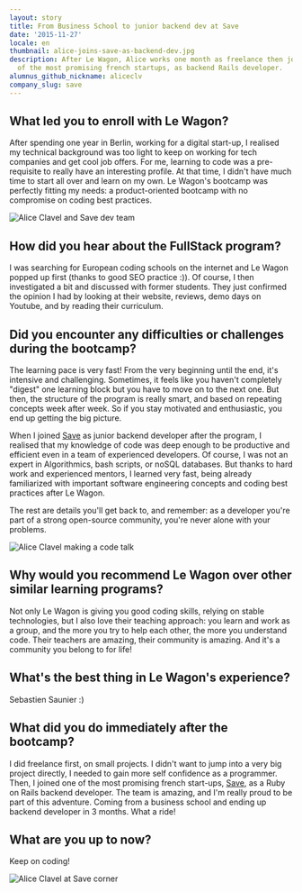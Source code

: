 ```yaml
---
layout: story
title: From Business School to junior backend dev at Save
date: '2015-11-27'
locale: en
thumbnail: alice-joins-save-as-backend-dev.jpg
description: After Le Wagon, Alice works one month as freelance then joins Save, one
  of the most promising french startups, as backend Rails developer.
alumnus_github_nickname: aliceclv
company_slug: save
---
```


## What led you to enroll with Le Wagon?

After spending one year in Berlin, working for a digital start-up, I realised my technical background was too light to keep on working for tech companies and get cool job offers. For me, learning to code was a pre-requisite to really have an interesting profile. At that time, I didn't have much time to start all over and learn on my own. Le Wagon's bootcamp was perfectly fitting my needs: a product-oriented bootcamp with no compromise on coding best practices.

<p><img src="https://raw.githubusercontent.com/lewagon/www-images/master/testimonials/aliceclv/save_team.jpg" alt="Alice Clavel and Save dev team"></p>

## How did you hear about the FullStack program?

I was searching for European coding schools on the internet and Le Wagon popped up first (thanks to good SEO practice :)). Of course, I then investigated a bit and discussed with former students. They just confirmed the opinion I had by looking at their website, reviews, demo days on Youtube, and by reading their curriculum.

## Did you encounter any difficulties or challenges during the bootcamp?

The learning pace is very fast! From the very beginning until the end, it's intensive and challenging. Sometimes, it feels like you haven't completely "digest" one learning block but you have to move on to the next one. But then, the structure of the program is really smart, and based on repeating concepts week after week. So if you stay motivated and enthusiastic, you end up getting the big picture.

When I joined [Save](https://www.save.co/) as junior backend developer after the program, I realised that my knowledge of code was deep enough to be productive and efficient even in a team of experienced developers. Of course, I was not an expert in Algorithmics, bash scripts, or noSQL databases. But thanks to hard work and experienced mentors, I learned very fast, being already familiarized with important software engineering concepts and coding best practices after Le Wagon.

The rest are details you'll get back to, and remember: as a developer you're part of a strong open-source community, you're never alone with your problems.

<p><img src="https://raw.githubusercontent.com/lewagon/www-images/master/testimonials/aliceclv/alice_talk.jpg" alt="Alice Clavel making a code talk"></p>

## Why would you recommend Le Wagon over other similar learning programs?

Not only Le Wagon is giving you good coding skills, relying on stable technologies, but I also love their teaching approach: you learn and work as a group, and the more you try to help each other, the more you understand code. Their teachers are amazing, their community is amazing. And it's a community you belong to for life!

## What's the best thing in Le Wagon's experience?

Sebastien Saunier :)

## What did you do immediately after the bootcamp?

I did freelance first, on small projects. I didn't want to jump into a very big project directly, I needed to gain more self confidence as a programmer. Then, I joined one of the most promising french start-ups, [Save](https://www.save.co/), as a Ruby on Rails backend developer. The team is amazing, and I'm really proud to be part of this adventure. Coming from a business school and ending up backend developer in 3 months. What a ride!

## What are you up to now?
Keep on coding!


<p><img src="https://raw.githubusercontent.com/lewagon/www-images/master/testimonials/aliceclv/save_alice.jpg" alt="Alice Clavel at Save corner"></p>
